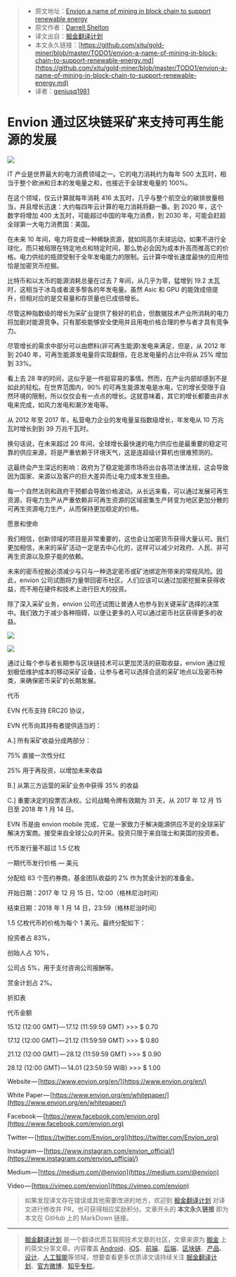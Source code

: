 > * 原文地址：[Envion a name of mining in block chain to support renewable energy](https://medium.com/@darrellshelton964/envion-a-name-of-mining-in-block-chain-to-support-renewable-energy-e346aba33336)
> * 原文作者：[Darrell Shelton](https://medium.com/@darrellshelton964?source=post_header_lockup)
> * 译文出自：[掘金翻译计划](https://github.com/xitu/gold-miner)
> * 本文永久链接：[https://github.com/xitu/gold-miner/blob/master/TODO1/envion-a-name-of-mining-in-block-chain-to-support-renewable-energy.md](https://github.com/xitu/gold-miner/blob/master/TODO1/envion-a-name-of-mining-in-block-chain-to-support-renewable-energy.md)
> * 译者：[geniusq1981](https://github.com/geniusq1981)

# Envion 通过区块链采矿来支持可再生能源的发展

![](https://cdn-images-1.medium.com/max/800/1*cB_Eke1BdOUDEFTNFJ2Qzg.png)

IT 产业是世界最大的电力消费领域之一。它的电力消耗约为每年 500 太瓦时，相当于整个欧洲和日本的发电量之和，也接近于全球发电量的 100%。

在这个领域，仅云计算就每年消耗 416 太瓦时，几乎与整个航空业的碳排放量相当，并且增长迅速：大约每四年云计算的电力消耗将翻一番。到 2020 年，这个数字将增加 400 太瓦时，可能超过中国的年电力消费，到 2030 年，可能会赶超全球第一大电力消费国：美国。

在未来 10 年间，电力将变成一种稀缺资源，就如同高尔夫球运动，如果不进行全球化，而只被局限在特定地点和特定时间，那么势必会因为成本升高而推高它的价格。电力供给的瓶颈受制于全年发电能力的限制。云计算中增长速度最快的应用恰恰是加密货币挖掘。

比特币和以太币的能源消耗总量在过去 7 年间，从几乎为零，猛增到 19.2 太瓦时，这相当于冰岛或者波多黎各的年发电量。虽然 Asic 和 GPU 的能效成倍提升，但相对应的是交易量和存货量也已成倍增长。

尽管这种指数级的增长为采矿业提供了极好的机会，但数据技术产业所消耗的电力将加剧对能源竞争。只有那些能够安全使用并且用电价格合理的参与者才具有竞争力。

尽管增长的需求中部分可以由燃料(非可再生能源)发电来满足，但是，从 2012 年到 2040 年，可再生能源发电量将实现翻倍，在总发电量的占比中将从 25% 增加到 33%。

看上去 28 年的时间，这似乎是一件挺容易的事情。然而，在产业内部却感到不是如此的轻松。在世界范围内，90% 的可再生能源发电是水电，它的增长受限于自然环境的限制，所以仅仅会有一点点的增长。这就意味着，其它的增长都要由非水电来完成，如风力发电和潮汐发电等。

从 2012 年至 2017 年，私营电力企业的发电量呈指数级增长，年发电从 10 万兆瓦时增长到到 39 万兆千瓦时。

换句话说，在未来超过 20 年间，全球增长最快速的电力供应也是最重要的稳定可靠的供应来源，将是严重依赖于环境天气，这是连超级计算机也很难预测的。

这最终会产生深远的影响：政府为了稳定能源市场将出台各项法律法规，这会导致因为国家、来源以及客户的巨大差异而让电力成本发生扭曲。

每一个自然法则和政府干预都会导致价格波动。从长远来看，可以通过发展可再生资源，将电力生产从严重依赖非可再生资源的区域密集生产转变为地区更加分散的可再生资源电力生产，从而保持更加稳定的价格。

愿景和使命

我们相信，创新领域的项目是非常重要的，这也会让加密货币获得大量认可。我们更加相信，未来的采矿活动一定是去中心化的，这样可以减少对政府、人民、非可再生资源以及原子能的依赖。

未来的密币挖掘必须减少与只与一种选定密币或矿池绑定所带来的常规风险。因此，envion 公司试图将力量带回密币社区。人们应该可以通过加密挖掘来获得收益，而不用在硬件和技术上进行巨大的投资。

除了深入采矿业务，envion 公司还试图让普通人也参与到关键采矿选择的决策中。我们致力于减少各种阻碍，以便让更多的人可以通过密币社区获得更多的收益。

![](https://cdn-images-1.medium.com/freeze/max/30/1*sXFJHYRrVeK6WWSrnjAWHQ.png?q=20)

![](https://cdn-images-1.medium.com/max/800/1*sXFJHYRrVeK6WWSrnjAWHQ.png)

通过让每个参与者长期参与区块链技术可以更加灵活的获取收益，envion 通过规划极低维护成本的移动采矿设备，让参与者可以选择合适的采矿地点以及密币种类，来确保密币采矿的长期发展。

代币

EVN 代币支持 ERC20 协议，

EVN 代币向其持有者提供适当的：

A.] 所有采矿收益分成两部分：

75% 直接一次性分红

25% 用于再投资，以增加未来收益

B.] 从第三方运营的采矿业务中获得 35% 的收益

C.] 重要决定的投票否决权。公司战略令牌有效期为 31 天，从 2017 年 12 月 15 日至 2018 年 1 月 14 日。

EVN 币是由 envion mobile 完成，它是一家致力于解决能源供应不足的全球采矿解决方案商。接受来自全球公众的开采。投资只限于来自瑞士和美国的投资者。

代币发行量不超过 1.5 亿枚

一期代币发行价格 — 美元

分配给 83 个签约券商，基金团队收益的 2% 作为赏金计划的准备金。

开始日期：2017 年 12 月 15 日，12:00（格林尼治时间）

结束日期：2018 年 1 月 14 日，23:59（格林尼治时间）

1.5 亿枚代币的价格为每个 1 美元。最终分配如下：

投资者占 83%，

创始人占 10%，

公司占 5%，用于支付咨询公司报酬等。

赏金计划占 2%。

折扣表

代币金额

15.12 (12:00 GMT) — 17.12 (11:59:59 GMT) >>> $ 0.70

17.12 (12:00 GMT) — 21.12 (11:59:59 GMT) >>> $ 0.80

21.12 (12:00 GMT) — 28.12 (11:59:59 GMT) >>> $ 0.90

28.12 (12:00 GMT) — 14.01 (23:59:59 WIB) >>> $ 1.00

Website — [https://www.envion.org/en/](https://www.envion.org/en/)

White Paper — [https://www.envion.org/en/whitepaper/](https://www.envion.org/en/whitepaper/)

Facebook — [https://www.facebook.com/envion.org](https://www.facebook.com/envion.org)

Twitter — [https://twitter.com/Envion_org](https://twitter.com/Envion_org)

Instagram — [https://www.instagram.com/envion_official/](https://www.instagram.com/envion_official/)

Medium — [https://medium.com/@envion](https://medium.com/@envion)

Video — [https://vimeo.com/envion](https://vimeo.com/envion)

> 如果发现译文存在错误或其他需要改进的地方，欢迎到 [掘金翻译计划](https://github.com/xitu/gold-miner) 对译文进行修改并 PR，也可获得相应奖励积分。文章开头的 **本文永久链接** 即为本文在 GitHub 上的 MarkDown 链接。


---

> [掘金翻译计划](https://github.com/xitu/gold-miner) 是一个翻译优质互联网技术文章的社区，文章来源为 [掘金](https://juejin.im) 上的英文分享文章。内容覆盖 [Android](https://github.com/xitu/gold-miner#android)、[iOS](https://github.com/xitu/gold-miner#ios)、[前端](https://github.com/xitu/gold-miner#前端)、[后端](https://github.com/xitu/gold-miner#后端)、[区块链](https://github.com/xitu/gold-miner#区块链)、[产品](https://github.com/xitu/gold-miner#产品)、[设计](https://github.com/xitu/gold-miner#设计)、[人工智能](https://github.com/xitu/gold-miner#人工智能)等领域，想要查看更多优质译文请持续关注 [掘金翻译计划](https://github.com/xitu/gold-miner)、[官方微博](http://weibo.com/juejinfanyi)、[知乎专栏](https://zhuanlan.zhihu.com/juejinfanyi)。
